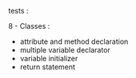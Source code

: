 tests : 

8 - Classes : 
 - attribute and method declaration 
 - multiple variable declarator 
 - variable initializer 
 - return statement 

